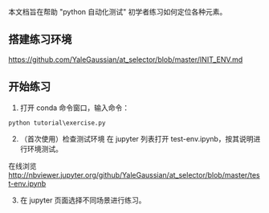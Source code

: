 本文档旨在帮助 "python 自动化测试" 初学者练习如何定位各种元素。

## 搭建练习环境
https://github.com/YaleGaussian/at_selector/blob/master/INIT_ENV.md

## 开始练习

1. 打开 conda 命令窗口，输入命令：
```
python tutorial\exercise.py
```

2. （首次使用）检查测试环境
在 jupyter 列表打开 test-env.ipynb，按其说明进行环境测试。

在线浏览 http://nbviewer.jupyter.org/github/YaleGaussian/at_selector/blob/master/test-env.ipynb

3. 在 jupyter 页面选择不同场景进行练习。
